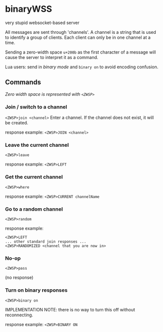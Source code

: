 # binaryWSS
very stupid websocket-based server

All messages are sent through 'channels'. A channel is a string that is used to identify a group of clients.
Each client can only be in one channel at a time.

Sending a zero-width space `u+200b` as the first character of a message will cause the server to interpret it as a
command.

Lua users: send in *binary mode* and `binary on` to avoid encoding confusion.

## Commands
*Zero width space is represented with `<ZWSP>`*

### Join / switch to a channel
`<ZWSP>join <channel>`
Enter a channel. If the channel does not exist, it will be created.

response example:
`<ZWSP>JOIN <channel>`

### Leave the current channel
`<ZWSP>leave`

response example:
`<ZWSP>LEFT`

### Get the current channel
`<ZWSP>where`

response example:
`<ZWSP>CURRENT channelName`

### Go to a random channel
`<ZWSP>random`

response example:
```
<ZWSP>LEFT
... other standard join responses ...
<ZWSP>RANDOMIZED <channel that you are now in>
```

### No-op
`<ZWSP>pass`

(no response)

### Turn on binary responses
`<ZWSP>binary on`

IMPLEMENTATION NOTE: there is no way to turn this off without reconnecting.

response example:
`<ZWSP>BINARY ON`
